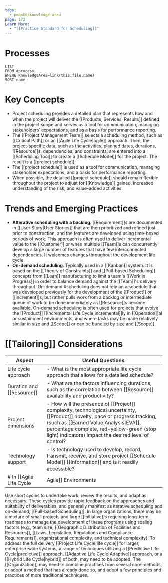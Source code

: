 ```yaml
---
tags:
  - pmbok6/knowledge-area
page: 173
Learn More:
  - "[[Practice Standard for Scheduling]]"
---
```

# Processes
```dataview
LIST
FROM #process 
WHERE KnowledgeArea=link(this.file.name)
SORT name
```
# Key Concepts
- Project scheduling provides a detailed plan that represents how and when the project will deliver the [[Products, Services, Results]] defined in the project scope and serves as a tool for communication, managing stakeholders’ expectations, and as a basis for performance reporting.
- The [[Project Management Team]] selects a scheduling method, such as [[Critical Path]] or an [[Agile Life Cycle|agile]] approach. Then, the project-specific data, such as the activities, planned dates, durations, [[Resource]]s, dependencies, and constraints, are entered into a [[Scheduling Tool]] to create a [[Schedule Model]] for the project. The result is a [[project schedule]].
- The [[project schedule]] is used as a tool for communication, managing stakeholder expectations, and a basis for performance reporting.
- When possible, the detailed [[project schedule]] should remain flexible throughout the project to adjust for [[Knowledge]] gained, increased understanding of the risk, and value-added activities.
# Trends and Emerging Practices
- **Alterative scheduling with a backlog**. [[Requirement]]s are documented in [[User Story|User Stories]] that are then prioritized and refined just prior to construction, and the features are developed using time-boxed periods of work. This approach is often used to deliver incremental value to the [[Customer]] or when multiple [[Team]]s can concurrently develop a large number of features that have few interconnected dependencies. It welcomes changes throughout the development life cycle.
- **On-demand scheduling**. Typically used in a [[Kanban]] system. It is based on the [[Theory of Constraints]] and [[Pull-based Scheduling]] concepts from [[Lean]] manufacturing to limit a team's [[Work in Progress]] in order to balance demand against the [[Team]]'s delivery throughput. On-demand #scheduling does not rely on a schedule that was developed previously for the development of the [[Product]] or [[increment]]s, but rather pulls work from a backlog or intermediate queue of work to be done immediately as [[Resource]]s become available. On-demand scheduling is often used for projects that evolve the [[Product]] [[Incremental Life Cycle|incremental]]ly in [[Operation]]al or sustainment environments, and where tasks may be made relatively similar in size and [[Scope]] or can be bundled by size and [[Scope]].
# [[Tailoring]] Considerations
| Aspect | Useful Questions |
| ---- | ---- |
| Life cycle approach | - What is the most appropriate life cycle approach that allows for a detailed schedule? |
| Duration and [[Resource]] | - What are the factors influencing durations, such as the correlation between [[Resource]] availability and productivity? |
| Project dimensions | - How will the presence of [[Project]] complexity, technological uncertainty, [[Product]] novelty, pace or progress tracking, (such as [[Earned Value Analysis\|EVA]], percentage complete, red-yellow-green (stop light) indicators) impact the desired level of control? |
| Technology support | - Is technology used to develop, record, transmit, receive, and store project [[Schedule Model]] [[Information]] and is it readily accessible? |
# In [[Agile Life Cycle|Agile]] Environments
Use short cycles to undertake work, review the results, and adapt as necessary. These cycles provide rapid feedback on the approaches and suitability of deliverables, and generally manifest as iterative scheduling and on-demand, [[Pull-based Scheduling]].
In large organizations, there may be a mixture of small projects and large [[initiative]]s requiring long-term roadmaps to manage the development of these programs using scaling factors (e.g., team size, [[Geographic Distribution of Facilities and Resources]], [[Laws, Legislation, Regulations and Compliance Requirements]], organizational complexity, and technical complexity). To address the full delivery [[Project Life Cycle|life cycle]] for larger, enterprise-wide systems, a range of techniques utilizing a [[Predictive Life Cycle|predictive]] approach, [[Adaptive Life Cycle|Adaptive]] approach, or a [[Hybrid Life Cycle|hybrid]] of both, may need to be adopted. The [[Organization]] may need to combine practices from several core methods, or adopt a method that has already done so, and adopt a few principles and practices of more traditional techniques.